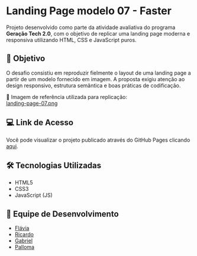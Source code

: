 # Landing Page modelo 07 - Faster

Projeto desenvolvido como parte da atividade avaliativa do programa **Geração Tech 2.0**, com o objetivo de replicar uma landing page moderna e responsiva utilizando HTML, CSS e JavaScript puros.

## 🎯 Objetivo

O desafio consistiu em reproduzir fielmente o layout de uma landing page a partir de um modelo fornecido em imagem. A proposta exigiu atenção ao design responsivo, estrutura semântica e boas práticas de codificação.

🔗 Imagem de referência utilizada para replicação:  
[landing-page-07.png](https://github.com/carloeira/landingPage/blob/main/landing-page-07.png)

## 💻 Link de Acesso

Você pode visualizar o projeto publicado através do GitHub Pages clicando [aqui](https://flaviare1s.github.io/faster-landing-page/#).

## 🛠️ Tecnologias Utilizadas

- HTML5  
- CSS3  
- JavaScript (JS)

## 👥 Equipe de Desenvolvimento

- [Flávia](https://github.com/flaviare1s)  
- [Ricardo](https://github.com/ricardo11t)  
- [Gabriel](https://github.com/Gabriel-informatico)  
- [Palloma](https://github.com/pallomadvm)
